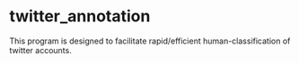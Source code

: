 # twitter_annotation
This program is designed to facilitate rapid/efficient human-classification of twitter accounts.
